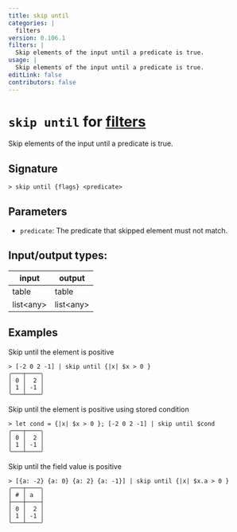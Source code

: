 ```yaml
---
title: skip until
categories: |
  filters
version: 0.106.1
filters: |
  Skip elements of the input until a predicate is true.
usage: |
  Skip elements of the input until a predicate is true.
editLink: false
contributors: false
---
```

<!-- This file is automatically generated. Please edit the command in https://github.com/nushell/nushell instead. -->

# `skip until` for [filters](/commands/categories/filters.md)

<div class='command-title'>Skip elements of the input until a predicate is true.</div>

## Signature

```> skip until {flags} <predicate>```

## Parameters

 -  `predicate`: The predicate that skipped element must not match.


## Input/output types:

| input     | output    |
| --------- | --------- |
| table     | table     |
| list&lt;any&gt; | list&lt;any&gt; |
## Examples

Skip until the element is positive
```nu
> [-2 0 2 -1] | skip until {|x| $x > 0 }
╭───┬────╮
│ 0 │  2 │
│ 1 │ -1 │
╰───┴────╯

```

Skip until the element is positive using stored condition
```nu
> let cond = {|x| $x > 0 }; [-2 0 2 -1] | skip until $cond
╭───┬────╮
│ 0 │  2 │
│ 1 │ -1 │
╰───┴────╯

```

Skip until the field value is positive
```nu
> [{a: -2} {a: 0} {a: 2} {a: -1}] | skip until {|x| $x.a > 0 }
╭───┬────╮
│ # │ a  │
├───┼────┤
│ 0 │  2 │
│ 1 │ -1 │
╰───┴────╯

```
